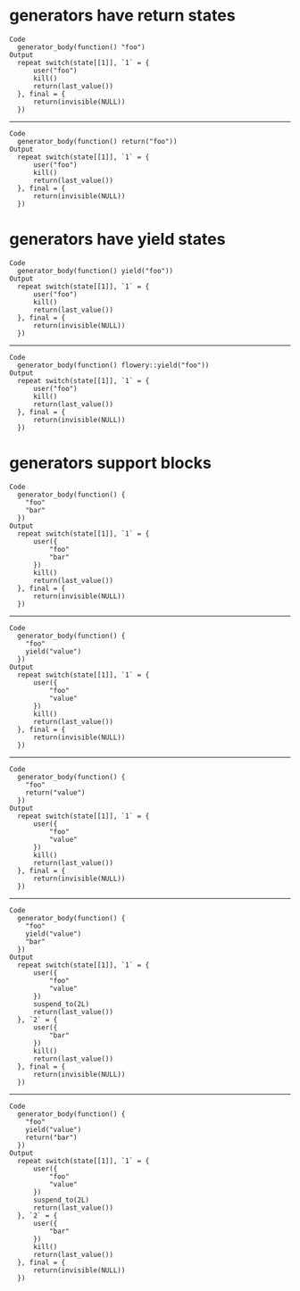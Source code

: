 # generators have return states

    Code
      generator_body(function() "foo")
    Output
      repeat switch(state[[1]], `1` = {
          user("foo")
          kill()
          return(last_value())
      }, final = {
          return(invisible(NULL))
      })

---

    Code
      generator_body(function() return("foo"))
    Output
      repeat switch(state[[1]], `1` = {
          user("foo")
          kill()
          return(last_value())
      }, final = {
          return(invisible(NULL))
      })

# generators have yield states

    Code
      generator_body(function() yield("foo"))
    Output
      repeat switch(state[[1]], `1` = {
          user("foo")
          kill()
          return(last_value())
      }, final = {
          return(invisible(NULL))
      })

---

    Code
      generator_body(function() flowery::yield("foo"))
    Output
      repeat switch(state[[1]], `1` = {
          user("foo")
          kill()
          return(last_value())
      }, final = {
          return(invisible(NULL))
      })

# generators support blocks

    Code
      generator_body(function() {
        "foo"
        "bar"
      })
    Output
      repeat switch(state[[1]], `1` = {
          user({
              "foo"
              "bar"
          })
          kill()
          return(last_value())
      }, final = {
          return(invisible(NULL))
      })

---

    Code
      generator_body(function() {
        "foo"
        yield("value")
      })
    Output
      repeat switch(state[[1]], `1` = {
          user({
              "foo"
              "value"
          })
          kill()
          return(last_value())
      }, final = {
          return(invisible(NULL))
      })

---

    Code
      generator_body(function() {
        "foo"
        return("value")
      })
    Output
      repeat switch(state[[1]], `1` = {
          user({
              "foo"
              "value"
          })
          kill()
          return(last_value())
      }, final = {
          return(invisible(NULL))
      })

---

    Code
      generator_body(function() {
        "foo"
        yield("value")
        "bar"
      })
    Output
      repeat switch(state[[1]], `1` = {
          user({
              "foo"
              "value"
          })
          suspend_to(2L)
          return(last_value())
      }, `2` = {
          user({
              "bar"
          })
          kill()
          return(last_value())
      }, final = {
          return(invisible(NULL))
      })

---

    Code
      generator_body(function() {
        "foo"
        yield("value")
        return("bar")
      })
    Output
      repeat switch(state[[1]], `1` = {
          user({
              "foo"
              "value"
          })
          suspend_to(2L)
          return(last_value())
      }, `2` = {
          user({
              "bar"
          })
          kill()
          return(last_value())
      }, final = {
          return(invisible(NULL))
      })

